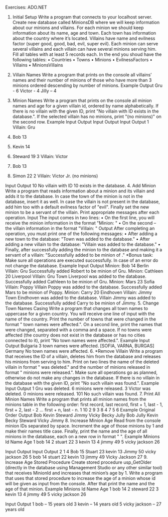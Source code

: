Exercises: ADO.NET
1.	Initial Setup 
Write a program that connects to your localhost server. Create new database called MinionsDB where we will keep information about our minions and villains. 
For each minion we should keep information about its name, age and town.  Each town has information about the country where it’s located. Villains have name and evilness factor (super good, good, bad, evil, super evil). Each minion can serve several villains and each villain can have several minions serving him. Fill all tables with at least 5 records each.
In the end you shoud have the following tables: 
•	Countries
•	Towns
•	Minions
•	EvilnessFactors
•	Villains
•	MinionsVillains
 
2.	Villain Names
Write a program that prints on the console all villains’ names and their number of minions of those who have more than 3 minions ordered descending by number of minions.
Example
Output
Gru - 6
Victor - 4
Jilly – 4
3.	Minion Names
Write a program that prints on the console all minion names and age for a given villain id, ordered by name alphabetically.
If there is no villain with the given ID, print "No villain with ID <VillainId> exists in the database.".
If the selected villain has no minions, print "(no minions)" on the second row.
Example
Input	Output		Input	Output		Input	Output
1	Villain: Gru
1. Bob 13
2. Kevin 14
3. Steward 19		3	Villain: Victor
1. Bob 13
2. Simon 22		2	Villain: Victor Jr.
(no minions)

Input	Output
10	No villain with ID 10 exists in the database.
4.	Add Minion
Write a program that reads information about a minion and its villain and adds it to the database. In case the town of the minion is not in the database, insert it as well. In case the villain is not present in the database, add him too with a default evilness factor of "evil". Finally set the new minion to be a servant of the villain. Print appropriate messages after each operation.
Input
The input comes in two lines:
•	On the first line, you will receive the minion information in the format "Minion: <Name> <Age> <TownName>"
•	On the second – the villain information in the format "Villain: <Name>"
Output
After completing an operation, you must print one of the following messages:
•	After adding a new town to the database: "Town <TownName> was added to the database."
•	After adding a new villain to the database: "Villain <VillainName> was added to the database."
•	Finally, after successfully adding the minion to the database and making it a servant of a villain: "Successfully added <MinionName> to be minion of <VillainName>."
*Bonus task: Make sure all operations are executed successfully. In case of an error do not change the database.
Example
Input	Output
Minion: Bob 14 Berlin
Villain: Gru	Successfully added Robert to be minion of Gru.
Minion: Cathleen 20 Liverpool
Villain: Gru	Town Liverpool was added to the database.
Successfully added Cathleen to be minion of Gru.
Minion: Mars 23 Sofia
Villain: Poppy	Villain Poppy was added to the database.
Successfully added Mars to be minion of Poppy.
Minion: Carry 20 Eindhoven
Villain: Jimmy	Town Eindhoven was added to the database.
Villain Jimmy was added to the database.
Successfully added Carry to be minion of Jimmy.
5.	Change Town Names Casing
Write a program that changes all town names to uppercase for a given country. 
You will receive one line of input with the name of the country.
Print the number of towns that were changed in the format "<ChangedTownsCount> town names were affected.". On a second line, print the names that were changed, separated with a comma and a space.
If no towns were affected (the country does not exist in the database or has no cities connected to it), print "No town names were affected.".
Example
Input	Output
Bulgaria	3 town names were affected. 
[SOFIA, VARNA, BURGAS]
Germany	No town names were affected.
6.	*Remove Villain 
Write a program that receives the ID of a villain, deletes him from the database and releases his minions from serving to him. Print on two lines the name of the deleted villain in format "<Name> was deleted." and the number of minions released in format "<MinionCount> minions were released.". Make sure all operations go as planned, otherwise do not make any changes in the database.
If there is no villain in the database with the given ID, print "No such villain was found.".
Example
Input	Output
1	Gru was deleted.
6 minions were released.
3	Victor was deleted.
0 minions were released.
101	No such villain was found.
7.	Print All Minion Names
Write a program that prints all minion names from the minions table in the following order: first record, last record, first + 1, last - 1, first + 2, last - 2 … first + n, last - n. 
1	10	2	9	3	8	4	7	5	6
Example
Original Order	Output
Bob
Kevin
Steward
Jimmy
Vicky
Becky
Jully	Bob
Jully
Kevin
Becky
Steward
Vicky
Jimmy
8.	Increase Minion Age
Read from the console minion IDs separated by space. Increment the age of those minions by 1 and make their names title case. Finally, print the name and the age of all minions in the database, each on a new row in format "<Name> <Age>".
Example
Minions
Id	Name	Age
1	bob	14
2	stuart	22
3	kevin	13
4	jimmy	49
5	vicky jackson	26

Input	Output		Input	Output
2 1 4	Bob 15
Stuart 23
kevin 13
Jimmy 50
vicky jackson 26		5	bob 14
stuart 22
kevin 13
jimmy 49
Vicky Jackson 27
9.	Increase Age Stored Procedure 
Create stored procedure usp_GetOlder (directly in the database using Management Studio or any other similar tool) that receives MinionId and increases that minion’s age by 1. Write a program that uses that stored procedure to increase the age of a minion whose id will be given as input from the console. After that print the name and the age of that minion.
Example
Minions
Id	Name	Age
1	bob	14
2	steward	22
3	kevin	13
4	jimmy	49
5	vicky jackson	26

Input	Output
1	bob – 15 years old
3	kevin – 14 years old
5	vicky jackson – 27 years old

